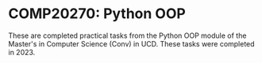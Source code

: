 # COMP20270: Python OOP

These are completed practical tasks from the Python OOP module of the Master's in Computer Science (Conv) in UCD. 
These tasks were completed in 2023. 
